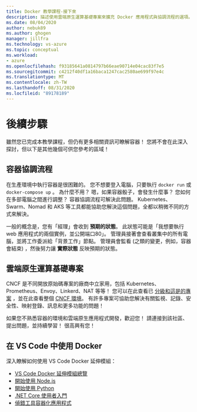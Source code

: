 ```yaml
---
title: Docker 教學課程-接下來
description: 描述使用雲端原生運算基礎專案來擴充 Docker 應用程式與協調流程的選項。
ms.date: 08/04/2020
author: nebuk89
ms.author: ghogen
manager: jillfra
ms.technology: vs-azure
ms.topic: conceptual
ms.workload:
- azure
ms.openlocfilehash: f93185641a0814797b66eae90714e04cac83f7e5
ms.sourcegitcommit: c4212f40df1a16baca1247cac2580ae699f97e4c
ms.translationtype: MT
ms.contentlocale: zh-TW
ms.lasthandoff: 08/31/2020
ms.locfileid: "89178189"
---
```

# <a name="whats-next"></a>後續步驟

雖然您已完成本教學課程，但仍有更多相關資訊可瞭解容器！
您將不會在此深入探討，但以下是其他幾個可供您參考的區域！

## <a name="container-orchestration"></a>容器協調流程

在生產環境中執行容器是很困難的。 您不想要登入電腦，只要執行 `docker run` 或 `docker-compose up` 。 為什麼不用？ 嗯，如果容器骰子，會發生什麼事？ 您如何在多部電腦之間進行調整？ 容器協調流程可解決此問題。 Kubernetes、Swarm、Nomad 和 AKS 等工具都能協助您解決這個問題，全都以稍微不同的方式來解決。

一般的概念是，您有「經理」會收到 **預期的狀態**。 此狀態可能是「我想要執行 web 應用程式的兩個實例，並公開端口80」。 管理員接著會查看叢集中的所有電腦，並將工作委派給「背景工作」節點。 管理員會監看 (之類的變更，例如，容器會結束) ，然後努力讓 **實際狀態** 反映預期的狀態。

## <a name="cloud-native-computing-foundation-projects"></a>雲端原生運算基礎專案

CNCF 是不同開放原始碼專案的廠商中立家用，包括 Kubernetes、Prometheus、Envoy、Linkerd、NAT 等等！ 您可以在此查看已 [分級和這是的專案](https://www.cncf.io/projects/) ，並在此查看整個 [CNCF 環境](https://landscape.cncf.io/)。 有許多專案可協助您解決有關監視、記錄、安全性、映射登錄、訊息和更多功能的問題！

如果您不熟悉容器的環境和雲端原生應用程式開發，歡迎您！ 請連接到該社區、提出問題，並持續學習！ 很高興有您！

## <a name="working-with-docker-in-vs-code"></a>在 VS Code 中使用 Docker

深入瞭解如何使用 VS Code Docker 延伸模組：

- [VS Code Docker 延伸模組總覽](https://code.visualstudio.com/docs/containers/overview)
- [開始使用 Node.js](https://code.visualstudio.com/docs/containers/quickstart-node)
- [開始使用 Python](https://code.visualstudio.com/docs/containers/quickstart-python)
- [.NET Core 使用者入門](https://code.visualstudio.com/docs/containers/quickstart-aspnet-core)
- [偵錯工具容器化應用程式](https://code.visualstudio.com/docs/containers/debug-common)
